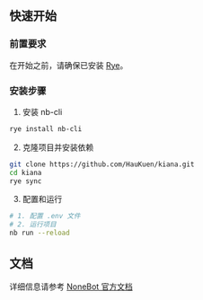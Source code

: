 ## 快速开始

### 前置要求

在开始之前，请确保已安装 [Rye](https://rye.astral.sh/)。

### 安装步骤

1. 安装 nb-cli
```bash
rye install nb-cli
```

2. 克隆项目并安装依赖
```bash
git clone https://github.com/HauKuen/kiana.git
cd kiana
rye sync
```

3. 配置和运行
```bash
# 1. 配置 .env 文件
# 2. 运行项目
nb run --reload
```

## 文档

详细信息请参考 [NoneBot 官方文档](https://nonebot.dev/)
